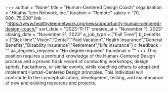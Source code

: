 +++
author = "None"
title = "Human-Centered Design Coach"
organization = "Heathy Teen Network, Inc."
location = "Remote"
salary = "$70,000-$75,000"
link = "https://www.healthyteennetwork.org/news/opportunity-human-centered-design-coach/"
sort_date = "2023-11-11"
created_at = "November 11, 2023"
closing_date = "November 21, 2023"
a_job_type = ["Full Time"]
b_benefits = ["Sick time","Vision","Dental","Paid Vacation","Health Insurance","General Benefits","Disability insurance","Retirement","Life insurance"]
c_feedback = ""
aa_degrees_required = "No degree required"
thumbnail = ""
+++
This position requires a profound knowledge of the Human-Centered Design process and a proven track record of conducting workshops, design sprints, hackathons, or similar events, while coaching others to adopt and implement Human-Centered Design principles. This individual will contribute to the conceptualization, development, testing, and maintenance of new and existing resources and projects.